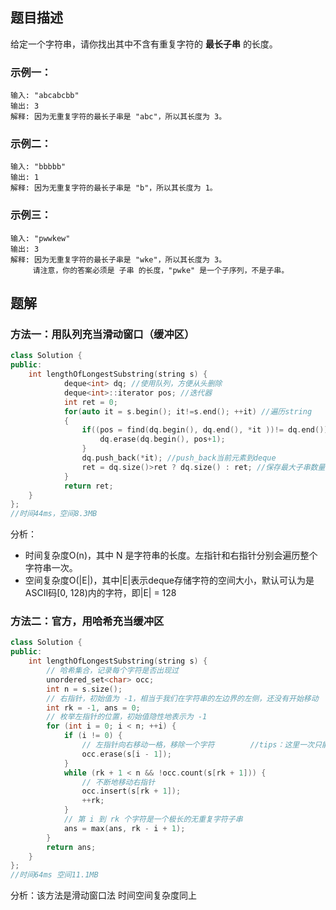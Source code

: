 ## 题目描述

给定一个字符串，请你找出其中不含有重复字符的 **最长子串** 的长度。

### 示例一：

```
输入: "abcabcbb"
输出: 3 
解释: 因为无重复字符的最长子串是 "abc"，所以其长度为 3。
```

### 示例二：

```
输入: "bbbbb"
输出: 1
解释: 因为无重复字符的最长子串是 "b"，所以其长度为 1。
```

### 示例三：

```
输入: "pwwkew"
输出: 3
解释: 因为无重复字符的最长子串是 "wke"，所以其长度为 3。
     请注意，你的答案必须是 子串 的长度，"pwke" 是一个子序列，不是子串。
```

## 题解

### 方法一：用队列充当滑动窗口（缓冲区）

```c++
class Solution {
public:
    int lengthOfLongestSubstring(string s) {
            deque<int> dq; //使用队列，方便从头删除
            deque<int>::iterator pos; //迭代器
            int ret = 0;
            for(auto it = s.begin(); it!=s.end(); ++it) //遍历string
            {
                if((pos = find(dq.begin(), dq.end(), *it ))!= dq.end()){ //判断在deque中是否存在*it，如果存在，直接将该位置及以前移除
                    dq.erase(dq.begin(), pos+1);
                }
                dq.push_back(*it); //push_back当前元素到deque
                ret = dq.size()>ret ? dq.size() : ret; //保存最大子串数量
            }
            return ret;
    }
};
//时间44ms，空间8.3MB
```

分析：

- 时间复杂度O(n)，其中 N 是字符串的长度。左指针和右指针分别会遍历整个字符串一次。
- 空间复杂度O(|E|)，其中|E|表示deque存储字符的空间大小，默认可认为是ASCII码[0, 128)内的字符，即|E| = 128

### 方法二：官方，用哈希充当缓冲区

```c++
class Solution {
public:
    int lengthOfLongestSubstring(string s) {
        // 哈希集合，记录每个字符是否出现过
        unordered_set<char> occ;
        int n = s.size();
        // 右指针，初始值为 -1，相当于我们在字符串的左边界的左侧，还没有开始移动
        int rk = -1, ans = 0;
        // 枚举左指针的位置，初始值隐性地表示为 -1
        for (int i = 0; i < n; ++i) {
            if (i != 0) {
                // 左指针向右移动一格，移除一个字符        //tips：这里一次只能移除左边第一个，所以有的时候这里会执行多次移除
                occ.erase(s[i - 1]);
            }
            while (rk + 1 < n && !occ.count(s[rk + 1])) {
                // 不断地移动右指针
                occ.insert(s[rk + 1]);
                ++rk;
            }
            // 第 i 到 rk 个字符是一个极长的无重复字符子串
            ans = max(ans, rk - i + 1);
        }
        return ans;
    }
};
//时间64ms 空间11.1MB
```

分析：该方法是滑动窗口法 时间空间复杂度同上